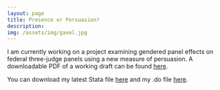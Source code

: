 ```yaml
---
layout: page
title: Presence or Persuasion?
description:
img: /assets/img/gavel.jpg
---
```


I am currently working on a project examining gendered panel effects on federal three-judge panels using a new measure of persuasion. A downloadable PDF of a working draft can be found <a href="/assets/presence or persuasion.pdf">here</a>.

You can download my latest Stata file <a href="/assets/panel.dta">here</a> and my .do file <a href="/assets/data1.do">here</a>.
